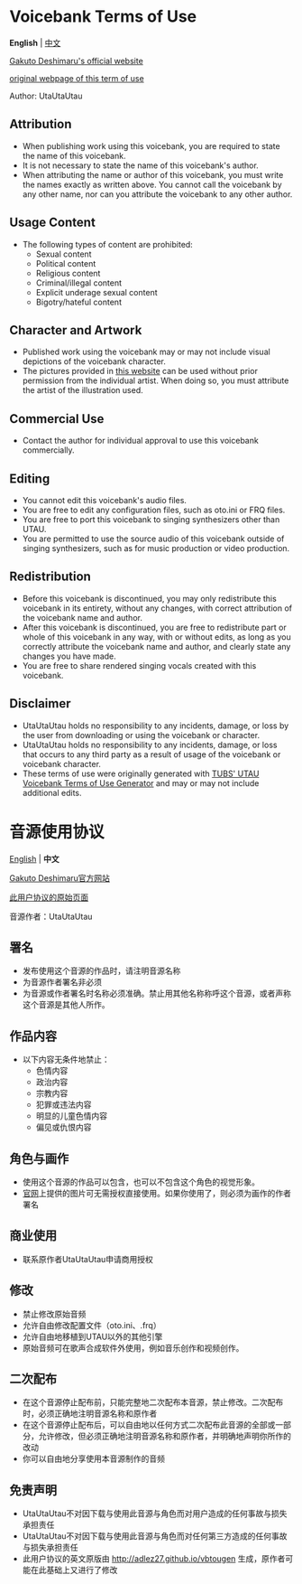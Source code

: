 # Voicebank Terms of Use
**English** | [中文](#音源使用协议)

[Gakuto Deshimaru's official website](https://utautautau.neocities.org/utaus/deshimaru.html)

[original webpage of this term of use](https://utautautau.neocities.org/terms.html)

Author: UtaUtaUtau

## Attribution
- When publishing work using this voicebank, you are required to state the name of this voicebank.
- It is not necessary to state the name of this voicebank's author.
- When attributing the name or author of this voicebank, you must write the names exactly as written above. You cannot call the voicebank by any other name, nor can you attribute the voicebank to any other author.
## Usage Content
- The following types of content are prohibited:
    - Sexual content
    - Political content
    - Religious content
    - Criminal/illegal content
    - Explicit underage sexual content
    - Bigotry/hateful content
## Character and Artwork
- Published work using the voicebank may or may not include visual depictions of the voicebank character.
- The pictures provided in [this website](https://utautautau.neocities.org/) can be used without prior permission from the individual artist. When doing so, you must attribute the artist of the illustration used.
## Commercial Use
- Contact the author for individual approval to use this voicebank commercially.

## Editing
- You cannot edit this voicebank's audio files.
- You are free to edit any configuration files, such as oto.ini or FRQ files.
- You are free to port this voicebank to singing synthesizers other than UTAU.
- You are permitted to use the source audio of this voicebank outside of singing synthesizers, such as for music production or video production.
## Redistribution
- Before this voicebank is discontinued, you may only redistribute this voicebank in its entirety, without any changes, with correct attribution of the voicebank name and author.
- After this voicebank is discontinued, you are free to redistribute part or whole of this voicebank in any way, with or without edits, as long as you correctly attribute the voicebank name and author, and clearly state any changes you have made.
- You are free to share rendered singing vocals created with this voicebank.
## Disclaimer
- UtaUtaUtau holds no responsibility to any incidents, damage, or loss by the user from downloading or using the voicebank or character. 
- UtaUtaUtau holds no responsibility to any incidents, damage, or loss that occurs to any third party as a result of usage of the voicebank or voicebank character. 
- These terms of use were originally generated with [TUBS' UTAU Voicebank Terms of Use Generator](http://adlez27.github.io/vbtougen) and may or may not include additional edits.

# 音源使用协议
[English](#voicebank-terms-of-use) | **中文**

[Gakuto Deshimaru官方网站](https://utautautau.neocities.org/utaus/deshimaru.html)

[此用户协议的原始页面](https://utautautau.neocities.org/terms.html)

音源作者：UtaUtaUtau

## 署名
- 发布使用这个音源的作品时，请注明音源名称
- 为音源作者署名非必须
- 为音源或作者署名时名称必须准确。禁止用其他名称称呼这个音源，或者声称这个音源是其他人所作。

## 作品内容
- 以下内容无条件地禁止：
  - 色情内容
  - 政治内容
  - 宗教内容
  - 犯罪或违法内容
  - 明显的儿童色情内容
  - 偏见或仇恨内容

## 角色与画作
- 使用这个音源的作品可以包含，也可以不包含这个角色的视觉形象。
- [官网](https://utautautau.neocities.org/)上提供的图片可无需授权直接使用。如果你使用了，则必须为画作的作者署名
  
## 商业使用
- 联系原作者UtaUtaUtau申请商用授权

## 修改
- 禁止修改原始音频
- 允许自由修改配置文件（oto.ini、.frq）
- 允许自由地移植到UTAU以外的其他引擎
- 原始音频可在歌声合成软件外使用，例如音乐创作和视频创作。

## 二次配布
- 在这个音源停止配布前，只能完整地二次配布本音源，禁止修改。二次配布时，必须正确地注明音源名称和原作者
- 在这个音源停止配布后，可以自由地以任何方式二次配布此音源的全部或一部分，允许修改，但必须正确地注明音源名称和原作者，并明确地声明你所作的改动
- 你可以自由地分享使用本音源制作的音频

## 免责声明
- UtaUtaUtau不对因下载与使用此音源与角色而对用户造成的任何事故与损失承担责任
- UtaUtaUtau不对因下载与使用此音源与角色而对任何第三方造成的任何事故与损失承担责任
- 此用户协议的英文原版由 http://adlez27.github.io/vbtougen 生成，原作者可能在此基础上又进行了修改